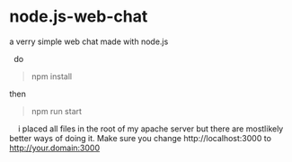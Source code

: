 # node.js-web-chat
a verry simple web chat  made with node.js

&nbsp;
do 

> npm install

then 

> npm run start

&nbsp;
&nbsp;
i placed all files in the root of my apache server but there are mostlikely better ways of doing it. Make sure you change http://localhost:3000 to http://your.domain:3000
